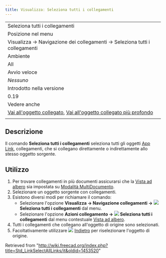 ```yaml
---
title: Visualizzaː Seleziona tutti i collegamenti
---
```

|  |
| --- |
| Seleziona tutti i collegamenti |
| Posizione nel menu |
| Visualizza → Navigazione dei collegamenti → Seleziona tutti i collegamenti |
| Ambiente |
| All |
| Avvio veloce |
| *Nessuno* |
| Introdotto nella versione |
| 0.19 |
| Vedere anche |
| [Vai all'oggetto collegato](/Std_LinkSelectLinked/it "Std LinkSelectLinked/it"), [Vai all'oggetto collegato più profondo](/Std_LinkSelectLinkedFinal/it "Std LinkSelectLinkedFinal/it") |
|  |

## Descrizione

Il comando **Seleziona tutti i collegamenti** seleziona tutti gli oggetti [App Link](/App_Link/it "App Link/it"), collegamenti, che si collegano direttamente o indirettamente allo stesso oggetto sorgente.

## Utilizzo

1. Per trovare collegamenti in più documenti assicurarsi che la [Vista ad albero](/Tree_view/it "Tree view/it") sia impostata su [Modalità MultiDocumento](/Std_TreeMultiDocument/it "Std TreeMultiDocument/it").
2. Selezionare un oggetto sorgente con collegamenti.
3. Esistono diversi modi per richiamare il comando:
   * Selezionare l'opzione **Visualizza → Navigazione collegamenti → ![](/images/Std_LinkSelectAllLinks.svg) Seleziona tutti i collegamenti** dal menu.
   * Selezionare l'opzione **Azioni collegamento → ![](/images/Std_LinkSelectAllLinks.svg) Seleziona tutti i collegamenti** dal menu contestuale [Vista ad albero](/Tree_view/it "Tree view/it").
4. Tutti i collegamenti che collegano all'oggetto di origine sono selezionati.
5. Facoltativamente utilizzare ![](/images/Std_SelBack.svg) [Indietro](/Std_SelBack/it "Std SelBack/it") per riselezionare l'oggetto di origine.

Retrieved from "<http://wiki.freecad.org/index.php?title=Std_LinkSelectAllLinks/it&oldid=1453520>"
